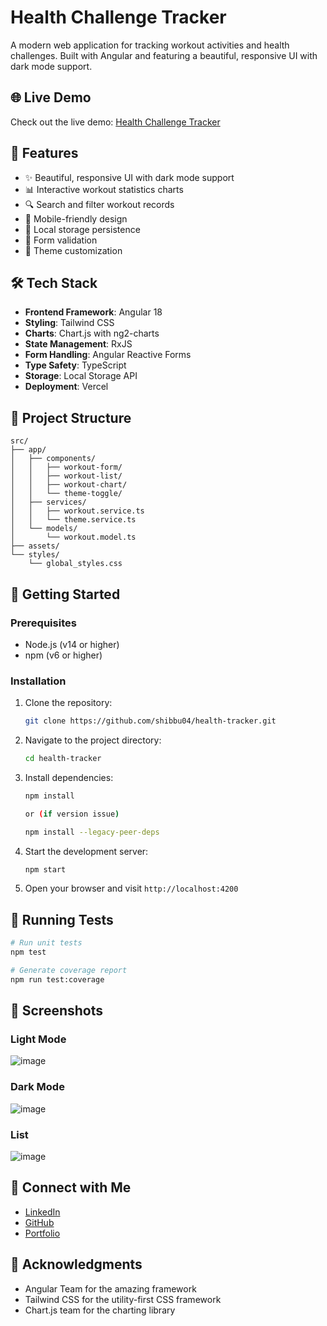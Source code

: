 # Health Challenge Tracker

A modern web application for tracking workout activities and health challenges. Built with Angular and featuring a beautiful, responsive UI with dark mode support.

## 🌐 Live Demo

Check out the live demo: [Health Challenge Tracker](https://health-challenge-tracker.vercel.app)

## 🌟 Features

- ✨ Beautiful, responsive UI with dark mode support
- 📊 Interactive workout statistics charts
- 🔍 Search and filter workout records
- 📱 Mobile-friendly design
- 💾 Local storage persistence
- 📝 Form validation
- 🎨 Theme customization

## 🛠️ Tech Stack

- **Frontend Framework**: Angular 18
- **Styling**: Tailwind CSS
- **Charts**: Chart.js with ng2-charts
- **State Management**: RxJS
- **Form Handling**: Angular Reactive Forms
- **Type Safety**: TypeScript
- **Storage**: Local Storage API
- **Deployment**: Vercel

## 📁 Project Structure

```
src/
├── app/
│   ├── components/
│   │   ├── workout-form/
│   │   ├── workout-list/
│   │   ├── workout-chart/
│   │   └── theme-toggle/
│   ├── services/
│   │   ├── workout.service.ts
│   │   └── theme.service.ts
│   └── models/
│       └── workout.model.ts
├── assets/
└── styles/
    └── global_styles.css
```

## 🚀 Getting Started

### Prerequisites

- Node.js (v14 or higher)
- npm (v6 or higher)

### Installation

1. Clone the repository:
   ```bash
   git clone https://github.com/shibbu04/health-tracker.git
   ```

2. Navigate to the project directory:
   ```bash
   cd health-tracker
   ```

3. Install dependencies:
   ```bash
   npm install 

   or (if version issue)

   npm install --legacy-peer-deps
   ```

4. Start the development server:
   ```bash
   npm start
   ```

5. Open your browser and visit `http://localhost:4200`

## 🧪 Running Tests

```bash
# Run unit tests
npm test

# Generate coverage report
npm run test:coverage
```

## 📱 Screenshots

### Light Mode
![image](https://github.com/user-attachments/assets/c9fe5c09-a4d2-4834-bc40-7e0d49791cd3)

### Dark Mode
![image](https://github.com/user-attachments/assets/97b80306-5892-4259-865d-8b8067547b84)

### List
![image](https://github.com/user-attachments/assets/c2570841-bbb3-4319-858a-24ac625b9e2e)

## 🔗 Connect with Me

- [LinkedIn](https://linkedin.com/in/shivamsingh57680/)
- [GitHub](https://github.com/shibbu04/)
- [Portfolio](https://shivam04.tech/)

## 🙏 Acknowledgments

- Angular Team for the amazing framework
- Tailwind CSS for the utility-first CSS framework
- Chart.js team for the charting library
